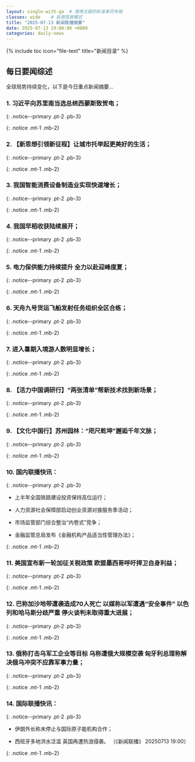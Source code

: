 ```yaml
---
layout: single-with-ga  # 使用主题的标准单页布局
classes: wide    # 启用宽屏模式
title: "2025-07-13 新闻联播摘要"
date: 2025-07-13 19:00:00 +0800
categories: daily-news
---
```


{% include toc icon="file-text" title="新闻目录" %}
   
## 每日要闻综述

全球局势持续变化，以下是今日重点新闻摘要...

### 1. 习近平向苏里南当选总统西蒙斯致贺电； 

{: .notice--primary .pt-2 .pb-3}

{: .notice .mt-1 .mb-2}

### 2. 【新思想引领新征程】让城市托举起更美好的生活； 

{: .notice--primary .pt-2 .pb-3}

{: .notice .mt-1 .mb-2}

### 3. 我国智能消费设备制造业实现快速增长； 

{: .notice--primary .pt-2 .pb-3}

{: .notice .mt-1 .mb-2}

### 4. 我国早稻收获陆续展开； 

{: .notice--primary .pt-2 .pb-3}

{: .notice .mt-1 .mb-2}

### 5. 电力保供能力持续提升 全力以赴迎峰度夏； 

{: .notice--primary .pt-2 .pb-3}

{: .notice .mt-1 .mb-2}

### 6. 天舟九号货运飞船发射任务组织全区合练； 

{: .notice--primary .pt-2 .pb-3}

{: .notice .mt-1 .mb-2}

### 7. 进入暑期入境游人数明显增长； 

{: .notice--primary .pt-2 .pb-3}

{: .notice .mt-1 .mb-2}

### 8. 【活力中国调研行】“两张清单”帮新技术找到新场景； 

{: .notice--primary .pt-2 .pb-3}

{: .notice .mt-1 .mb-2}

### 9. 【文化中国行】苏州园林：“咫尺乾坤”邂逅千年文脉； 

{: .notice--primary .pt-2 .pb-3}

{: .notice .mt-1 .mb-2}

### 10. 国内联播快讯： 

{: .notice--primary .pt-2 .pb-3}

- 上半年全国铁路建设投资保持高位运行；

- 人力资源社会保障部启动创业资源对接服务季活动；

- 市场监管部门综合整治“内卷式”竞争；

- 金融监管总局发布《金融机构产品适当性管理办法》；

{: .notice .mt-1 .mb-2}

### 11. 美国宣布新一轮加征关税政策 欧盟墨西哥呼吁捍卫自身利益； 

{: .notice--primary .pt-2 .pb-3}

{: .notice .mt-1 .mb-2}

### 12. 巴称加沙地带遭袭造成70人死亡 以媒称以军遭遇“安全事件” 以色列和哈马斯分歧严重 停火谈判未取得重大进展； 

{: .notice--primary .pt-2 .pb-3}

{: .notice .mt-1 .mb-2}

### 13. 俄称打击乌军工企业等目标 乌称遭俄大规模空袭 匈牙利总理称解决俄乌冲突不应靠军事力量； 

{: .notice--primary .pt-2 .pb-3}

{: .notice .mt-1 .mb-2}

### 14. 国际联播快讯： 

{: .notice--primary .pt-2 .pb-3}

- 伊朗外长称未停止与国际原子能机构合作；

- 西班牙多地洪水泛滥 英国再遭热浪侵袭。 （《新闻联播》 20250713 19:00）

{: .notice .mt-1 .mb-2}